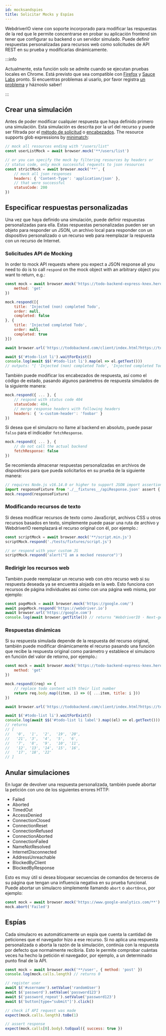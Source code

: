 ```yaml
---
id: mocksandspies
title: Solicitar Mocks y Espías
---
```


WebdriverIO viene con soporte incorporado para modificar las respuestas de la red que le permite concentrarse en probar su aplicación frontend sin tener que configurar su backend o un servidor simulado. Puede definir respuestas personalizadas para recursos web como solicitudes de API REST en su prueba y modificarlas dinámicamente.

:::info

Actualmente, esta función solo se admite cuando se ejecutan pruebas locales en Chrome. Está previsto que sea compatible con [Firefox](https://bugzilla.mozilla.org/show_bug.cgi?id=1591389) y [Sauce Labs](https://saucelabs.com/) pronto. Si encuentras problemas al usarlo, por favor registra [un problema](https://github.com/webdriverio/webdriverio/issues/new/choose) y háznoslo saber!

:::

## Crear una simulación

Antes de poder modificar cualquier respuesta que haya definido primero una simulación. Esta simulación es descrita por la url del recurso y puede ser filtrada por el [método de solicitud](https://developer.mozilla.org/en-US/docs/Web/HTTP/Methods) o [encabezados](https://developer.mozilla.org/en-US/docs/Web/HTTP/Headers). The resource supports glob expressions by [minimatch](https://www.npmjs.com/package/minimatch):

```js
// mock all resources ending with "/users/list"
const userListMock = await browser.mock('**/users/list')

// or you can specify the mock by filtering resources by headers or
// status code, only mock successful requests to json resources
const strictMock = await browser.mock('**', {
    // mock all json responses
    headers: { 'Content-Type': 'application/json' },
    // that were successful
    statusCode: 200
})
```

## Especificar respuestas personalizadas

Una vez que haya definido una simulación, puede definir respuestas personalizadas para ella. Estas respuestas personalizadas pueden ser un objeto para responder un JSON, un archivo local para responder con un dispositivo personalizado o un recurso web para reemplazar la respuesta con un recurso de Internet.

### Solicitudes API de Mocking

In order to mock API requests where you expect a JSON response all you need to do is to call `respond` on the mock object with an arbitrary object you want to return, e.g.:

```js
const mock = await browser.mock('https://todo-backend-express-knex.herokuapp.com/', {
    method: 'get'
})

mock.respond([{
    title: 'Injected (non) completed Todo',
    order: null,
    completed: false
}, {
    title: 'Injected completed Todo',
    order: null,
    completed: true
}])

await browser.url('https://todobackend.com/client/index.html?https://todo-backend-express-knex.herokuapp.com/')

await $('#todo-list li').waitForExist()
console.log(await $$('#todo-list li').map(el => el.getText()))
// outputs: "[ 'Injected (non) completed Todo', 'Injected completed Todo' ]"
```

También puede modificar los encabezados de respuesta, así como el código de estado, pasando algunos parámetros de respuesta simulados de la siguiente manera:

```js
mock.respond({ ... }, {
    // respond with status code 404
    statusCode: 404,
    // merge response headers with following headers
    headers: { 'x-custom-header': 'foobar' }
})
```

Si desea que el simulacro no llame al backend en absoluto, puede pasar `falso` para el indicador `fetchResponse`.

```js
mock.respond({ ... }, {
    // do not call the actual backend
    fetchResponse: false
})
```

Se recomienda almacenar respuestas personalizadas en archivos de dispositivos para que pueda solicitarlos en su prueba de la siguiente manera:

```js
// requires Node.js v16.14.0 or higher to support JSON import assertions
import responseFixture from './__fixtures__/apiResponse.json' assert { type: 'json' }
mock.respond(responseFixture)
```

### Modificando recursos de texto

Si desea modificar recursos de texto como JavaScript, archivos CSS u otros recursos basados en texto, simplemente puede pasar una ruta de archivo y WebdriverIO reemplazará el recurso original con él, por ejemplo.:

```js
const scriptMock = await browser.mock('**/script.min.js')
scriptMock.respond('./tests/fixtures/script.js')

// or respond with your custom JS
scriptMock.respond('alert("I am a mocked resource")')
```

### Redirigir los recursos web

También puede reemplazar un recurso web con otro recurso web si su respuesta deseada ya se encuentra alojada en la web. Esto funciona con recursos de página individuales así como con una página web misma, por ejemplo:

```js
const pageMock = await browser.mock('https://google.com/')
await pageMock.respond('https://webdriver.io')
await browser.url('https://google.com')
console.log(await browser.getTitle()) // returns "WebdriverIO · Next-gen browser and mobile automation test framework for Node.js"
```

### Respuestas dinámicas

Si su respuesta simulada depende de la respuesta del recurso original, también puede modificar dinámicamente el recurso pasando una función que recibe la respuesta original como parámetro y establece el simulacro en función del valor de retorno, por ejemplo.:

```js
const mock = await browser.mock('https://todo-backend-express-knex.herokuapp.com/', {
    method: 'get'
})

mock.respond((req) => {
    // replace todo content with their list number
    return req.body.map((item, i) => ({ ...item, title: i }))
})

await browser.url('https://todobackend.com/client/index.html?https://todo-backend-express-knex.herokuapp.com/')

await $('#todo-list li').waitForExist()
console.log(await $$('#todo-list li label').map((el) => el.getText()))
// returns
// [
//   '0',  '1',  '2',  '19', '20',
//   '21', '3',  '4',  '5',  '6',
//   '7',  '8',  '9',  '10', '11',
//   '12', '13', '14', '15', '16',
//   '17', '18', '22'
// ]
```

## Anular simulaciones

En lugar de devolver una respuesta personalizada, también puede abortar la petición con uno de los siguientes errores HTTP:

- Failed
- Aborted
- TimedOut
- AccessDenied
- ConnectionClosed
- ConnectionReset
- ConnectionRefused
- ConnectionAborted
- ConnectionFailed
- NameNotResolved
- InternetDisconnected
- AddressUnreachable
- BlockedByClient
- BlockedByResponse

Esto es muy útil si desea bloquear secuencias de comandos de terceros de su página que tengan una influencia negativa en su prueba funcional. Puede abortar un simulacro simplemente llamando `abort` o `abortOnce`, por ejemplo:

```js
const mock = await browser.mock('https://www.google-analytics.com/**')
mock.abort('Failed')
```

## Espías

Cada simulacro es automáticamente un espía que cuenta la cantidad de peticiones que el navegador hizo a ese recurso. Si no aplica una respuesta personalizada o aborta la razón de la simulación, continúa con la respuesta por defecto que normalmente recibiría. Esto le permite comprobar cuántas veces ha hecho la petición el navegador, por ejemplo, a un determinado punto final de la API.

```js
const mock = await browser.mock('**/user', { method: 'post' })
console.log(mock.calls.length) // returns 0

// register user
await $('#username').setValue('randomUser')
await $('password').setValue('password123')
await $('password_repeat').setValue('password123')
await $('button[type="submit"]').click()

// check if API request was made
expect(mock.calls.length).toBe(1)

// assert response
expect(mock.calls[0].body).toEqual({ success: true })
```
